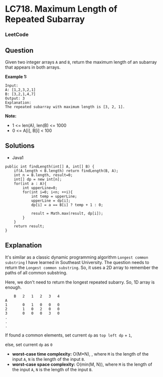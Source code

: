 # LC718. Maximum Length of Repeated Subarray

### LeetCode

## Question

Given two integer arrays `A` and `B`, return the maximum length of an subarray that appears in both arrays.

**Example 1:**
```
Input:
A: [1,2,3,2,1]
B: [3,2,1,4,7]
Output: 3
Explanation: 
The repeated subarray with maximum length is [3, 2, 1].
```

**Note:**

* 1 <= len(A), len(B) <= 1000
* 0 <= A[i], B[i] < 100

## Solutions

* Java1
```
public int findLength(int[] A, int[] B) {
    if(A.length < B.length) return findLength(B, A);
    int n = B.length, result=0;
    int[] dp = new int[n];
    for(int a : A){
        int upperLine=0;
        for(int i=0; i<n; ++i){
            int temp = upperLine;
            upperLine = dp[i];
            dp[i] = a == B[i] ? temp + 1 : 0;
            
            result = Math.max(result, dp[i]);
        }
    }
    return result;
}
```

## Explanation

It's similar as a classic dynamic programming algorithm `Longest common substring` I have learned in Southeast University. The question  needs to return the `Longest common substring`. So, it uses a 2D array to remember the paths of all common substring.

Here, we don't need to return the longest repeated subarry. So, 1D array is enough.

```
    B   2   1   2   3   4
A
1       0   1   0   0   0
2       1   0   2   0   0
3       0   0   0   3   0
.
.
.
```

If found a common elements, set current `dp` as `top left dp` + `1`,

else, set current `dp` as `0`

* **worst-case time complexity:** O(M*N), , where `M` is the length of the input `A`, `N` is the length of the input `B`.
* **worst-case space complexity:** O(min(M, N)), where `M` is the length of the input `A`, `N` is the length of the input `B`.